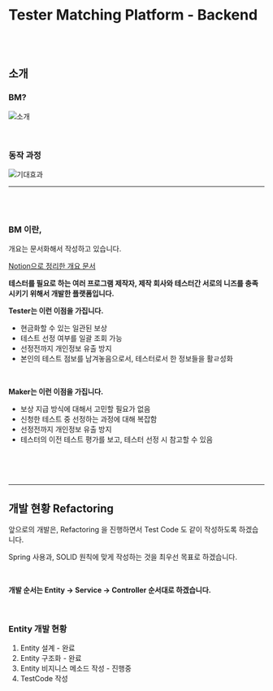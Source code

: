 # Tester Matching Platform - Backend

<br>
<br>

## 소개

### BM?
![소개](https://user-images.githubusercontent.com/63409722/202464271-51c09c5a-8e60-4f3b-9d4a-a7952679a3c8.png)

<br>

### 동작 과정
![기대효과](https://user-images.githubusercontent.com/63409722/202464522-3d56e194-eb4c-44a4-86b5-0a42c6004015.png)

---

<br>
<br>

### BM 이란,

개요는 문서화해서 작성하고 있습니다.

[Notion으로 정리한 개요 문서](https://www.notion.so/kukjun/6378aad79254427b9b95f8a842eb17bc)

**테스터를 필요로 하는 여러 프로그램 제작자, 제작 회사와 테스터간 서로의 니즈를 충족시키기 위해서 개발한 플랫폼입니다.**

**Tester는 이런 이점을 가집니다.**
* 현금화할 수 있는 일관된 보상
* 테스트 선정 여부를 일괄 조회 가능
* 선정전까지 개인정보 유출 방지
* 본인의 테스트 점보를 남겨놓음으로서, 테스터로서 한 정보들을 활ㄹ성화

<br>

**Maker는 이런 이점을 가집니다.**
* 보상 지급 방식에 대해서 고민할 필요가 없음
* 신청한 테스트 중 선정하는 과정에 대해 복잡함
* 선정전까지 개인정보 유출 방지
* 테스터의 이전 테스트 평가를 보고, 테스터 선정 시 참고할 수 있음
<br>

<br>
<br>

---

## 개발 현황 Refactoring

앞으로의 개발은, Refactoring 을 진행하면서 Test Code 도 같이 작성하도록 하겠습니다.

Spring 사용과, SOLID 원칙에 맞게 작성하는 것을 최우선 목표로 하겠습니다.

<br>

**개발 순서는 Entity -> Service -> Controller 순서대로 하겠습니다.**

<br>

### Entity 개발 현황
1. Entity 설계 - 완료
2. Entity 구조화 - 완료
3. Entity 비지니스 메소드 작성 - 진행중
4. TestCode 작성

